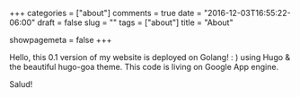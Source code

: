 +++
categories = ["about"]
comments = true
date = "2016-12-03T16:55:22-06:00"
draft = false
slug = ""
tags = ["about"]
title = "About"

showpagemeta = false
+++

Hello, this 0.1 version of my website is deployed on Golang! : ) using Hugo & the beautiful hugo-goa theme. This code is living on Google App engine.

Salud!
